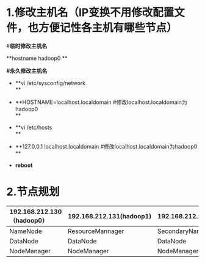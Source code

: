 # 1.修改主机名（IP变换不用修改配置文件，也方便记性各主机有哪些节点）

\#**临时修改主机名**

**hostname hadoop0     **

**\#永久修改主机名**

* **vi /etc/sysconfig/network  
  **

* **HOSTNAME=localhost.localdomain  \#修改localhost.localdomain为hadoop0  
  **

* **vi /etc/hosts  
  **

* **127.0.0.1    localhost.localdomain  \#修改localhost.localdomain为hadoop0  
  **

* **reboot**

# 2.节点规划

| 192.168.212.130（hadoop0） | 192.168.212.131\(hadoop1\) | 192.168.212.132\(hadoop2\) |
| :--- | :--- | :--- |
| NameNode | ResourceMannager | SecondaryNameNode |
| DataNode | DataNode | DataNode |
| NodeManager | NodeManager | NodeManager |



